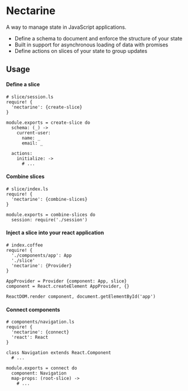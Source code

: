 # Nectarine

A way to manage state in JavaScript applications.

* Define a schema to document and enforce the structure of your state
* Built in support for asynchronous loading of data with promises
* Define actions on slices of your state to group updates

## Usage

#### Define a slice
```livescript
# slice/session.ls
require! {
  'nectarine': {create-slice}
}

module.exports = create-slice do
  schema: (_) ->
    current-user:
      name: _
      email: _

  actions:
    initialize: ->
      # ...
```

#### Combine slices
```livescript
# slice/index.ls
require! {
  'nectarine': {combine-slices}
}

module.exports = combine-slices do
  session: require('./session')
```

#### Inject a slice into your react application
```livescript
# index.coffee
require! {
  './components/app': App
  './slice'
  'nectarine': {Provider}
}

AppProvider = Provider {component: App, slice}
component = React.createElement AppProvider, {}

ReactDOM.render component, document.getElementById('app')
```


#### Connect components
```livescript
# components/navigation.ls
require! {
  'nectarine': {connect}
  'react': React
}

class Navigation extends React.Component
  # ...

module.exports = connect do
  component: Navigation
  map-props: (root-slice) ->
    # ...
```
